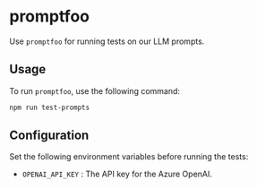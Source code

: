 # promptfoo

Use `promptfoo` for running tests on our LLM prompts.

## Usage

To run `promptfoo`, use the following command:

```bash
npm run test-prompts
```

## Configuration

Set the following environment variables before running the tests:

- `OPENAI_API_KEY` : The API key for the Azure OpenAI.
